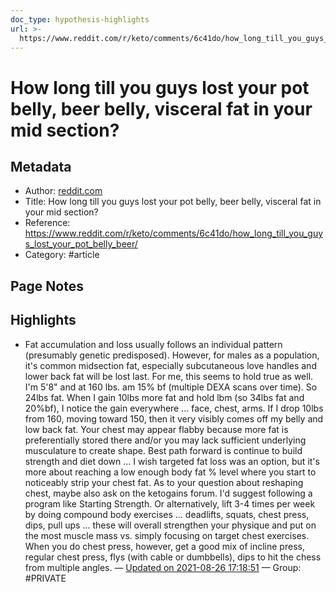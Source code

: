 ```yaml
---
doc_type: hypothesis-highlights
url: >-
  https://www.reddit.com/r/keto/comments/6c41do/how_long_till_you_guys_lost_your_pot_belly_beer/
---
```

# How long till you guys lost your pot belly, beer belly, visceral fat in your mid section?

## Metadata
- Author: [reddit.com]()
- Title: How long till you guys lost your pot belly, beer belly, visceral fat in your mid section?
- Reference: https://www.reddit.com/r/keto/comments/6c41do/how_long_till_you_guys_lost_your_pot_belly_beer/
- Category: #article

## Page Notes


## Highlights
- Fat accumulation and loss usually follows an individual pattern (presumably genetic predisposed). However, for males as a population, it's common midsection fat, especially subcutaneous love handles and lower back fat will be lost last. For me, this seems to hold true as well. I'm 5'8" and at 160 lbs. am 15% bf (multiple DEXA scans over time). So 24lbs fat. When I gain 10lbs more fat and hold lbm (so 34lbs fat and 20%bf), I notice the gain everywhere ... face, chest, arms. If I drop 10lbs from 160, moving toward 150, then it very visibly comes off my belly and low back fat. Your chest may appear flabby because more fat is preferentially stored there and/or you may lack sufficient underlying musculature to create shape. Best path forward is continue to build strength and diet down ... I wish targeted fat loss was an option, but it's more about reaching a low enough body fat % level where you start to noticeably strip your chest fat. As to your question about reshaping chest, maybe also ask on the ketogains forum. I'd suggest following a program like Starting Strength. Or alternatively, lift 3-4 times per week by doing compound body exercises ... deadlifts, squats, chest press, dips, pull ups ... these will overall strengthen your physique and put on the most muscle mass vs. simply focusing on target chest exercises. When you do chest press, however, get a good mix of incline press, regular chest press, flys (with cable or dumbbells), dips to hit the chess from multiple angles. — [Updated on 2021-08-26 17:18:51](https://hyp.is/l8NKRga7EeygeOcgYbk2Qg/www.reddit.com/r/keto/comments/6c41do/how_long_till_you_guys_lost_your_pot_belly_beer/)  — Group: #PRIVATE

